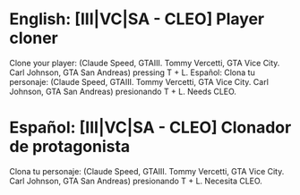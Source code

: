 # English: [III|VC|SA - CLEO] Player cloner
Clone your player: (Claude Speed, GTAIII. Tommy Vercetti, GTA Vice City. Carl Johnson, GTA San Andreas) pressing T + L. Español: Clona tu personaje: (Claude Speed, GTAIII. Tommy Vercetti, GTA Vice City. Carl Johnson, GTA San Andreas) presionando T + L. Needs CLEO.

# Español: [III|VC|SA - CLEO] Clonador de protagonista
Clona tu personaje: (Claude Speed, GTAIII. Tommy Vercetti, GTA Vice City. Carl Johnson, GTA San Andreas) presionando T + L. Necesita CLEO.
